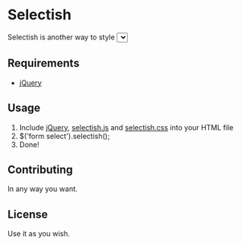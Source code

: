 # Selectish

Selectish is another way to style <select>s. It's far from perfect, but give it a go.

## Requirements

- [jQuery](http://jquery.com/download/)

## Usage

1. Include [jQuery](http://jquery.com/download/), [selectish.js](selectish.js) and [selectish.css](selectish.css) into your HTML file
2. $('form select').selectish();
3. Done!

## Contributing

In any way you want.

## License

Use it as you wish.
